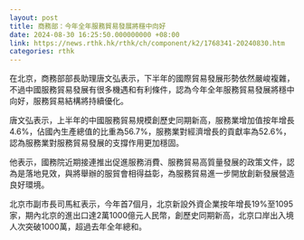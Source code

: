 ```yaml
---
layout: post
title: 商務部：今年全年服務貿易發展將穩中向好
date: 2024-08-30 16:25:50.000000000 +08:00
link: https://news.rthk.hk/rthk/ch/component/k2/1768341-20240830.htm
categories: rthk
---
```


在北京，商務部部長助理唐文弘表示，下半年的國際貿易發展形勢依然嚴峻複雜，不過中國服務貿易發展有很多機遇和有利條件，認為今年全年服務貿易發展將穩中向好，服務貿易結構將持續優化。

唐文弘表示，上半年的中國服務貿易規模創歷史同期新高，服務業增加值按年增長4.6%，佔國內生產總值的比重為56.7%，服務業對經濟增長的貢獻率為52.6%，認為服務業對服務貿易發展的支撐作用更加穩固。

他表示，國務院近期接連推出促進服務消費、服務貿易高質量發展的政策文件，認為是落地見效，與將舉辦的服貿會相得益彰，為服務貿易進一步開放創新發展營造良好環境。

北京市副市長司馬紅表示，今年首7個月，北京新設外資企業按年增長19%至1095家，期內北京的進出口達2萬1000億元人民幣，創歷史同期新高，北京口岸出入境人次突破1000萬，超過去年全年總和。
